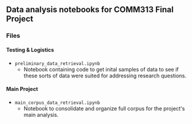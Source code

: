 ## Data analysis notebooks for COMM313 Final Project

### Files

#### Testing & Logistics
* `preliminary_data_retrieval.ipynb`
  * Notebook containing code to get inital samples of data to see if these sorts of data were suited for addressing research questions.

#### Main Project 
* `main_corpus_data_retrieval.ipynb`
  * Notebook to consolidate and organize full corpus for the project's main analysis.

